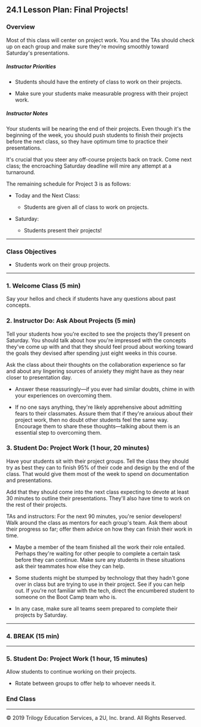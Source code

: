 ## 24.1 Lesson Plan: Final Projects!

### Overview

Most of this class will center on project work. You and the TAs should check up on each group and make sure they're moving smoothly toward Saturday's presentations.

##### Instructor Priorities

* Students should have the entirety of class to work on their projects.

* Make sure your students make measurable progress with their project work.

##### Instructor Notes

Your students will be nearing the end of their projects. Even though it's the beginning of the week, you should push students to finish their projects before the next class, so they have optimum time to practice their presentations.

It's crucial that you steer any off-course projects back on track. Come next class; the encroaching Saturday deadline will mire any attempt at a turnaround.

The remaining schedule for Project 3 is as follows:

* Today and the Next Class:

  * Students are given all of class to work on projects.

* Saturday:

  * Students present their projects!

---

### Class Objectives

* Students work on their group projects.

---

### 1. Welcome Class (5 min)

Say your hellos and check if students have any questions about past concepts.

### 2. Instructor Do: Ask About Projects (5 min)

Tell your students how you're excited to see the projects they'll present on Saturday. You should talk about how you're impressed with the concepts they've come up with and that they should feel proud about working toward the goals they devised after spending just eight weeks in this course.

Ask the class about their thoughts on the collaboration experience so far and about any lingering sources of anxiety they might have as they near closer to presentation day.

* Answer these reassuringly—if you ever had similar doubts, chime in with your experiences on overcoming them.

* If no one says anything, they're likely apprehensive about admitting fears to their classmates. Assure them that if they're anxious about their project work, then no doubt other students feel the same way. Encourage them to share these thoughts—talking about them is an essential step to overcoming them.

### 3. Student Do: Project Work (1 hour, 20 minutes)

Have your students sit with their project groups. Tell the class they should try as best they can to finish 95% of their code and design by the end of the class. That would give them most of the week to spend on documentation and presentations.

Add that they should come into the next class expecting to devote at least 30 minutes to outline their presentations. They'll also have time to work on the rest of their projects.

TAs and instructors: For the next 90 minutes, you're senior developers! Walk around the class as mentors for each group's team. Ask them about their progress so far; offer them advice on how they can finish their work in time.

* Maybe a member of the team finished all the work their role entailed. Perhaps they're waiting for other people to complete a certain task before they can continue. Make sure any students in these situations ask their teammates how else they can help.

* Some students might be stumped by technology that they hadn't gone over in class but are trying to use in their project. See if you can help out. If you're not familiar with the tech, direct the encumbered student to someone on the Boot Camp team who is.

* In any case, make sure all teams seem prepared to complete their projects by Saturday.

---

### 4. BREAK (15 min)

---

### 5. Student Do: Project Work (1 hour, 15 minutes)

Allow students to continue working on their projects.

* Rotate between groups to offer help to whoever needs it.

### End Class

---

© 2019 Trilogy Education Services, a 2U, Inc. brand. All Rights Reserved.
